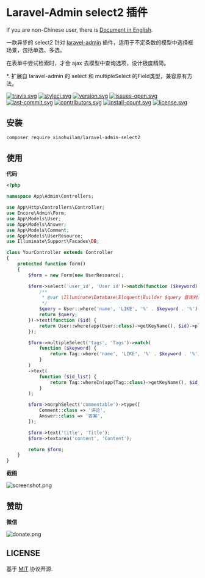 # Laravel-Admin select2 插件

If you are non-Chinese user, there is [Document in English](README.md).

一款异步的 select2 针对 [laravel-admin](http://github.com/z-song/laravel-admin/) 插件，适用于不定条数的模型中选择框场景，包括单选、多选。

在表单中尝试检索时，才会 ajax 去模型中查询选项，设计极度精简。

*. 扩展自 laravel-admin 的 select 和 multipleSelect 的Field类型，兼容原有方法。

[![travis.svg](https://img.shields.io/travis/xiaohuilam/laravel-admin-select2/master.svg?style=flat-square)](https://travis-ci.org/xiaohuilam/laravel-admin-select2)
[![styleci.svg](https://github.styleci.io/repos/178165826/shield?branch=master)](https://github.styleci.io/repos/178165826)
[![version.svg](https://img.shields.io/packagist/vpre/xiaohuilam/laravel-admin-select2.svg?style=flat-square)](https://packagist.org/packages/xiaohuilam/laravel-admin-select2)
[![issues-open.svg](https://img.shields.io/github/issues/xiaohuilam/laravel-admin-select2.svg?style=flat-square)](https://github.com/xiaohuilam/laravel-admin-select2/issues)
[![last-commit.svg](https://img.shields.io/github/last-commit/xiaohuilam/laravel-admin-select2.svg?style=flat-square)](https://github.com/xiaohuilam/laravel-admin-select2/commits/)
[![contributors.svg](https://img.shields.io/github/contributors/xiaohuilam/laravel-admin-select2.svg?style=flat-square)](https://github.com/xiaohuilam/laravel-admin-select2/graphs/contributors)
[![install-count.svg](https://img.shields.io/packagist/dt/xiaohuilam/laravel-admin-select2.svg?style=flat-square)](https://packagist.org/packages/xiaohuilam/laravel-admin-select2)
[![license.svg](https://img.shields.io/github/license/xiaohuilam/laravel-admin-select2.svg?style=flat-square)](LICENSE)

## 安装
```bash
composer require xiaohuilam/laravel-admin-select2
```

## 使用

**代码**
```php
<?php

namespace App\Admin\Controllers;

use App\Http\Controllers\Controller;
use Encore\Admin\Form;
use App\Models\User;
use App\Models\Answer;
use App\Models\Comment;
use App\Models\UserResource;
use Illuminate\Support\Facades\DB;

class YourController extends Controller
{
    protected function form()
    {
        $form = new Form(new UserResource);

        $form->select('user_id', 'User id')->match(function ($keyword) {
            /**
             * @var \Illuminate\Database\Eloquent\Builder $query 查询对象，**切记如果数据模型没有text或id属性，记得as成text和id!**
             */
            $query = User::where('name', 'LIKE', '%' . $keyword . '%')->select([DB::raw('name AS text'), 'id',]);
            return $query;
        })->text(function ($id) {
            return User::where(app(User::class)->getKeyName(), $id)->pluck('name', 'id');
        });

        $form->multipleSelect('tags', 'Tags')->match(
            function ($keyword) {
                return Tag::where('name', 'LIKE', '%' . $keyword . '%')->select([DB::raw('name AS text'), 'id',]);
            }
        )
        ->text(
            function ($id_list) {
                return Tag::whereIn(app(Tag::class)->getKeyName(), $id_list)->pluck('name', 'id');
            }
        );

        $form->morphSelect('commentable')->type([
            Comment::class => '评论',
            Answer::class => '答案',
        ]);

        $form->text('title', 'Title');
        $form->textarea('content', 'Content');

        return $form;
    }
}
```

**截图**

![screenshot.png](https://wantu-kw0-asset007-hz.oss-cn-hangzhou.aliyuncs.com/G5l12nD7D73p56dvXBm.png?x-oss-process=image/resize,l_500)


## 赞助

**微信**

![donate.png](https://wantu-kw0-asset007-hz.oss-cn-hangzhou.aliyuncs.com/2GDNl84F6HW4PRGslxg.png?x-oss-process=image/resize,l_300)

## LICENSE

基于 [MIT](LICENSE) 协议开源.
